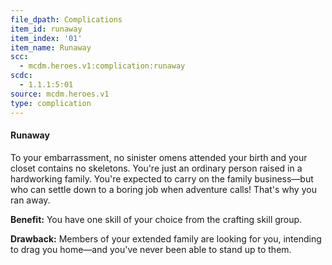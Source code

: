 ```yaml
---
file_dpath: Complications
item_id: runaway
item_index: '01'
item_name: Runaway
scc:
  - mcdm.heroes.v1:complication:runaway
scdc:
  - 1.1.1:5:01
source: mcdm.heroes.v1
type: complication
---
```


#### Runaway

To your embarrassment, no sinister omens attended your birth and your closet contains no skeletons. You're just an ordinary person raised in a hardworking family. You're expected to carry on the family business—but who can settle down to a boring job when adventure calls! That's why you ran away.

**Benefit:** You have one skill of your choice from the crafting skill group.

**Drawback:** Members of your extended family are looking for you, intending to drag you home—and you've never been able to stand up to them.
